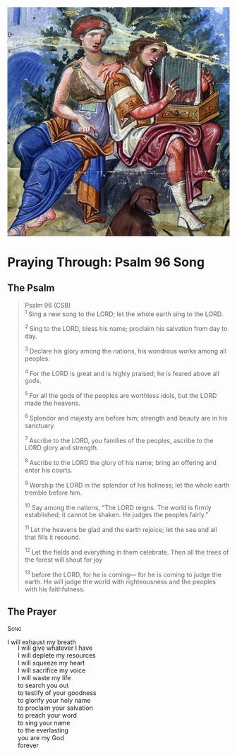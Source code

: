<img class="intro-right" src="../images/art-paris-psalter.jpg">

<style>
  li {list-style-type: none;}
  p + ul {
    margin-top: -18px;
}
</style>

# Praying Through: Psalm 96 Song

## The Psalm

>Psalm 96 (CSB)  
><sup> 1  </sup>Sing a new song to the LORD; let the whole earth sing to the LORD. 
>
><sup> 2  </sup>Sing to the LORD, bless his name; proclaim his salvation from day to day. 
>
><sup> 3  </sup>Declare his glory among the nations, his wondrous works among all peoples. 
>
><sup> 4  </sup>For the LORD is great and is highly praised; he is feared above all gods. 
>
><sup> 5  </sup>For all the gods of the peoples are worthless idols, but the LORD made the heavens. 
>
><sup> 6  </sup>Splendor and majesty are before him; strength and beauty are in his sanctuary. 
>
><sup> 7  </sup>Ascribe to the LORD, you families of the peoples, ascribe to the LORD glory and strength. 
>
><sup> 8  </sup>Ascribe to the LORD the glory of his name; bring an offering and enter his courts. 
>
><sup> 9  </sup>Worship the LORD in the splendor of his holiness; let the whole earth tremble before him. 
>
><sup> 10  </sup>Say among the nations, “The LORD reigns. The world is firmly established; it cannot be shaken. He judges the peoples fairly.” 
>
><sup> 11  </sup>Let the heavens be glad and the earth rejoice; let the sea and all that fills it resound. 
>
><sup> 12  </sup>Let the fields and everything in them celebrate. Then all the trees of the forest will shout for joy 
>
><sup> 13  </sup>before the LORD, for he is coming— for he is coming to judge the earth. He will judge the world with righteousness and the peoples with his faithfulness.

## The Prayer

<div style="font-variant: small-caps;">
Song
</div>

I will exhaust my breath
* I will give whatever I have
* I will deplete my resources
* I will squeeze my heart
* I will sacrifice my voice
* I will waste my life
* to search you out
* to testify of your goodness
* to glorify your holy name
* to proclaim your salvation
* to preach your word
* to sing your name
* to the everlasting
* you are my God
* forever
